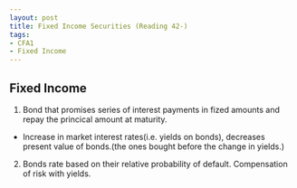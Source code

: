```yaml
---
layout: post
title: Fixed Income Securities (Reading 42-) 
tags: 
- CFA1
- Fixed Income
---
```

<script src="https://cdn.mathjax.org/mathjax/latest/MathJax.js?config=TeX-AMS-MML_HTMLorMML" type="text/javascript"></script>


## Fixed Income

1.  Bond that promises series of interest payments in fized amounts and repay the princical amount at maturity.  
  - Increase in market interest rates(i.e. yields on bonds), decreases present value of bonds.(the ones bought before the change in yields.) 

2. Bonds rate based on their relative probability of default. Compensation of risk with yields.


  

